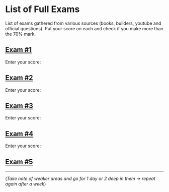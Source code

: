 # List of Full Exams

List of exams gathered from various sources (books, builders, youtube and official questions).
Put your score on each and check if you make more than the 70% mark.

## [Exam #1](https://testmoz.com/12497100)

Enter your score:

## [Exam #2](testmoz.com/12497422)

Enter your score:

## [Exam #3](testmoz.com/12500822)

Enter your score:

## [Exam #4](testmoz.com/12501020)

Enter your score:

## [Exam #5](testmoz.com/12501284)

---

(*Take note of weaker areas and go for 1 day or 2 deep in them &rarr; repeat again after a week*)